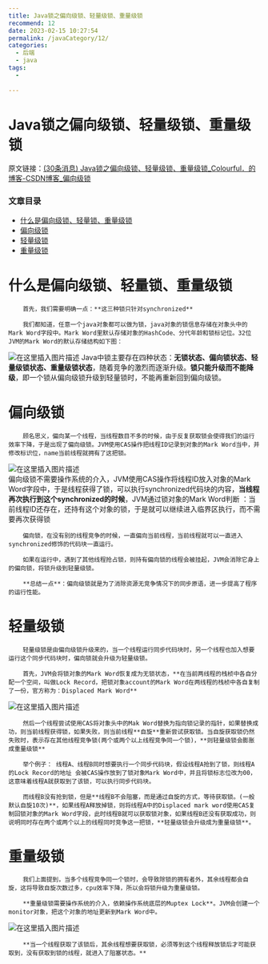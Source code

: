 ```yaml
---
title: Java锁之偏向级锁、轻量级锁、重量级锁
recommend: 12
date: 2023-02-15 10:27:54
permalink: /javaCategory/12/
categories:
  - 后端
  - java
tags:
  - 
 
---
```

# Java锁之偏向级锁、轻量级锁、重量级锁

原文链接：[(30条消息) Java锁之偏向级锁、轻量级锁、重量级锁_Colourful．的博客-CSDN博客_偏向级锁](https://blog.csdn.net/Colorful_X/article/details/117110786) 

### 文章目录

- [什么是偏向级锁、轻量锁、重量级锁](https://blog.csdn.net/Colorful_X/article/details/117110786#_1)
- [偏向级锁](https://blog.csdn.net/Colorful_X/article/details/117110786#_7)
- [轻量级锁](https://blog.csdn.net/Colorful_X/article/details/117110786#_19)
- [重量级锁](https://blog.csdn.net/Colorful_X/article/details/117110786#_32)

# 什么是偏向级锁、轻量锁、重量级锁

        首先，我们需要明确一点：**这三种锁只针对synchronized**
    
        我们都知道，任意一个java对象都可以做为锁，java对象的锁信息存储在对象头中的Mark Word字段中。Mark Word里默认存储对象的HashCode、分代年龄和锁标记位。32位JVM的Mark Word的默认存储结构如下图：  
![在这里插入图片描述](https://img-blog.csdnimg.cn/20210521102834131.png?x-oss-process=image/watermark,type_ZmFuZ3poZW5naGVpdGk,shadow_10,text_aHR0cHM6Ly9ibG9nLmNzZG4ubmV0L0NvbG9yZnVsX1g=,size_16,color_FFFFFF,t_70)        Java中锁主要存在四种状态：**无锁状态、偏向锁状态、轻量级锁状态、重量级锁状态**，随着竞争的激烈而逐渐升级。**锁只能升级而不能降级**，即一个锁从偏向级锁升级到轻量锁时，不能再重新回到偏向级锁。

# 偏向级锁

        顾名思义，偏向某一个线程，当线程数目不多的时候，由于反复获取锁会使得我们的运行效率下降，于是出现了偏向级锁。JVM使用CAS操作把线程ID记录到对象的Mark Word当中，并修改标识位，name当前线程就拥有了这把锁。  
![在这里插入图片描述](https://img-blog.csdnimg.cn/20210521103935429.png?x-oss-process=image/watermark,type_ZmFuZ3poZW5naGVpdGk,shadow_10,text_aHR0cHM6Ly9ibG9nLmNzZG4ubmV0L0NvbG9yZnVsX1g=,size_16,color_FFFFFF,t_70)  
        偏向级锁不需要操作系统的介入，JVM使用CAS操作将线程ID放入对象的Mark Word字段中，于是线程获得了锁，可以执行synchronized代码块的内容，**当线程再次执行到这个synchronized的时候**，JVM通过锁对象的Mark Word判断 ：当前线程ID还存在，还持有这个对象的锁，于是就可以继续进入临界区执行，而不需要再次获得锁

        偏向锁，在没有别的线程竞争的时候，一直偏向当前线程，当前线程就可以一直进入synchronized修饰的代码块一直运行。
    
        如果在运行中，遇到了其他线程抢占锁，则持有偏向锁的线程会被挂起，JVM会消除它身上的偏向锁，将锁升级到轻量级锁。
    
        **总结一点**：偏向级锁就是为了消除资源无竞争情况下的同步原语，进一步提高了程序的运行性能。

# 轻量级锁

        轻量级锁是由偏向级锁升级来的，当一个线程运行同步代码块时，另一个线程也加入想要运行这个同步代码块时，偏向锁就会升级为轻量级锁。
    
        首先，JVM会将锁对象的Mark Word恢复成为无锁状态，**在当前两线程的栈桢中各自分配一个空间，叫做Lock Record，把锁对象account的Mark Word在两线程的栈桢中各自复制了一份，官方称为：Displaced Mark Word**  
![在这里插入图片描述](https://img-blog.csdnimg.cn/20210521114142780.png?x-oss-process=image/watermark,type_ZmFuZ3poZW5naGVpdGk,shadow_10,text_aHR0cHM6Ly9ibG9nLmNzZG4ubmV0L0NvbG9yZnVsX1g=,size_16,color_FFFFFF,t_70)

        然后一个线程尝试使用CAS将对象头中的Mak Word替换为指向锁记录的指针，如果替换成功，则当前线程获得锁，如果失败，则当前线程**自旋**重新尝试获取锁。当自旋获取锁仍然失败时，表示存在其他线程竞争锁(两个或两个以上线程竞争同一个锁)，**则轻量级锁会膨胀成重量级锁**
    
        举个例子： 线程A、线程B同时想要执行一个同步代码块，假设线程A抢到了锁，则线程A的Lock Record的地址 会被CAS操作放到了锁对象Mark Word中，并且将锁标志位改为00，这意味着线程A就获取到了该锁，可以执行同步代码块。
    
        而线程B没有抢到锁，但是**线程B不会阻塞，而是通过自旋的方式，等待获取锁。(一般默认自旋10次)**，如果线程A释放掉锁，则将线程A中的Displaced mark word使用CAS复制回锁对象的Mark Word字段，此时线程B就可以获取锁对象，如果线程B还没有获取成功，则说明同时存在两个或两个以上的线程同时竞争这一把锁，**轻量级锁会升级成为重量级锁**。

# 重量级锁

        我们上面提到，当多个线程竞争同一个锁时，会导致除锁的拥有者外，其余线程都会自旋，这将导致自旋次数过多，cpu效率下降，所以会将锁升级为重量级锁。
    
        **重量级锁需要操作系统的介入，依赖操作系统底层的Muptex Lock**。JVM会创建一个monitor对象，把这个对象的地址更新到Mark Word中。  
![在这里插入图片描述](https://img-blog.csdnimg.cn/20210521114924919.png?x-oss-process=image/watermark,type_ZmFuZ3poZW5naGVpdGk,shadow_10,text_aHR0cHM6Ly9ibG9nLmNzZG4ubmV0L0NvbG9yZnVsX1g=,size_16,color_FFFFFF,t_70)

        **当一个线程获取了该锁后，其余线程想要获取锁，必须等到这个线程释放锁后才可能获取到，没有获取到锁的线程，就进入了阻塞状态。**